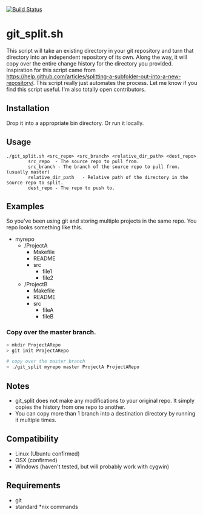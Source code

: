 [![Build Status](https://travis-ci.org/vangorra/git_split.svg?branch=master)](https://travis-ci.org/vangorra/git_split)

# git_split.sh

This script will take an existing directory in your git repository and turn that directory into an independent repository of its own. Along the way, it will copy over the entire change history for the directory you provided.
Inspiration for this script came from https://help.github.com/articles/splitting-a-subfolder-out-into-a-new-repository/. This script really just automates the process. Let me know if you find this script useful. I'm also totally open contributors.

## Installation
Drop it into a appropriate bin directory. Or run it locally.

## Usage
```
./git_split.sh <src_repo> <src_branch> <relative_dir_path> <dest_repo>
        src_repo  - The source repo to pull from.
        src_branch - The branch of the source repo to pull from. (usually master)
        relative_dir_path   - Relative path of the directory in the source repo to split.
        dest_repo - The repo to push to.
```

## Examples
So you've been using git and storing multiple projects in the same repo. You repo looks something like this.
* myrepo
  * /ProjectA
    * Makefile
    * README
    * src
      * file1
      * file2
  * /ProjectB
    * Makefile
    * README
    * src
      * fileA
      * fileB

### Copy over the master branch.
``` sh
> mkdir ProjectARepo
> git init ProjectARepo

# copy over the master branch
> ./git_split myrepo master ProjectA ProjectARepo
```

## Notes
* git_split does not make any modifications to your original repo. It simply copies the history from one repo to another.
* You can copy more than 1 branch into a destination directory by running it multiple times.

## Compatibility
* Linux (Ubuntu confirmed)
* OSX (confirmed)
* Windows (haven't tested, but will probably work with cygwin)

## Requirements
* git
* standard *nix commands
